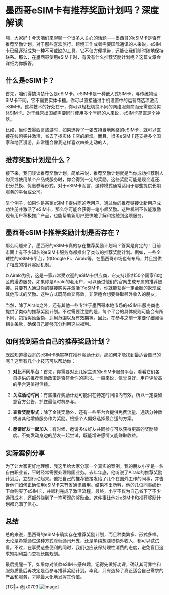 # 墨西哥eSIM卡有推荐奖励计划吗？深度解读

嗨，大家好！今天咱们来聊聊一个很多人关心的话题——墨西哥的eSIM卡是否有推荐奖励计划。对于那些喜欢旅行、跨境工作或者需要国际通讯的人来说，eSIM卡已经逐渐成为一种不可或缺的工具。它不仅方便携带，还能让我们随时随地保持联系。那么，在墨西哥使用eSIM卡时，有没有什么推荐奖励计划呢？这篇文章会详细为你解答。

## 什么是eSIM卡？

首先，咱们得搞清楚什么是eSIM卡。eSIM卡是一种嵌入式SIM卡，与传统物理SIM卡不同，它不需要实体卡槽。你可以直接通过手机设置中的运营商选项激活eSIM卡。这种技术的好处在于，你可以轻松切换不同的网络服务商而无需更换实体SIM卡。对于经常出国或需要同时使用多个号码的人来说，eSIM卡简直是个神器。

比如，当你去墨西哥旅游时，如果选择了一张支持当地网络的eSIM卡，就可以直接在线购买并激活，省去了找实体卡店的麻烦。而且，很多eSIM卡还支持多个国家和地区漫游，非常适合像我这样喜欢四处走动的人。

## 推荐奖励计划是什么？

接下来，我们谈谈推荐奖励计划。简单来说，推荐奖励计划就是当你成功推荐别人购买或使用某个产品或服务时，你会得到一定的奖励。这些奖励可能是现金返还、积分兑换、优惠券等形式。对于eSIM卡而言，这种模式通常适用于那些提供长期服务的平台或公司。

举个例子，如果你是某家eSIM卡提供商的老用户，通过你的推荐链接让新用户成功注册并激活了eSIM卡，那么你可能会获得一笔小额奖励。这种机制不仅能激励现有用户积极推广产品，也能帮助新用户更快地了解和接触到这项服务。

## 墨西哥eSIM卡推荐奖励计划是否存在？

那么问题来了，墨西哥的eSIM卡真的存在推荐奖励计划吗？答案是肯定的！目前市面上有不少知名的eSIM卡服务商都推出了类似的推荐奖励计划。例如，一些全球性的eSIM卡平台，如Google Fi、Airalo等，在墨西哥市场也有布局，并且提供了相应的推荐奖励机制。

以Airalo为例，这是一家非常受欢迎的eSIM卡供应商，它支持超过150个国家和地区的漫游服务。如果你是Airalo的老用户，可以通过他们的官网生成专属的推荐链接。只要有人通过你的链接购买并激活了eSIM卡，你就能获得一定金额的返现或其他形式的奖励。这种方式既简单又高效，非常适合想要赚取额外收入的朋友。

当然，除了Airalo之外，还有其他一些专注于墨西哥本地市场的eSIM卡服务商也提供了类似的推荐奖励计划。不过需要注意的是，每个平台的具体规则可能会有所不同，包括奖励金额、适用范围以及有效期等。因此，在参与之前一定要仔细阅读相关条款，确保自己能够充分利用这些福利。

## 如何找到适合自己的推荐奖励计划？

既然知道墨西哥的eSIM卡确实存在推荐奖励计划，那如何才能找到最适合自己的呢？这里有几个小技巧可以帮助你：

1. **对比不同平台**：首先，你需要对比几家主流的eSIM卡服务平台，看看它们各自提供的推荐奖励政策是否符合你的需求。一般来说，信誉良好、用户评价高的平台更值得信赖。
   
2. **关注活动时间**：有些推荐奖励计划可能只在特定时间段内有效，所以一定要留意官方公告，抓住最佳时机参与。
   
3. **查看奖励形式**：除了金钱奖励外，还有一些平台会提供免费流量、通话分钟数或者其他增值服务作为奖励。根据个人偏好选择最合适的方案。
   
4. **邀请好友一起加入**：有时候，邀请多位好友共同参与可以获得更高的奖励额度。不妨发动身边的朋友一起尝试，既能增进感情又能赚取收益。

## 实际案例分享

为了让大家更好地理解，我这里给大家分享一个真实的案例。我的朋友小李是一名自由职业者，平时经常需要处理跨国业务。去年年底，他听说了Airalo的推荐奖励计划后，立刻行动起来。他把自己的推荐链接发给了几个在国外工作的同事，并告诉他们如何正确使用eSIM卡来节省通讯费用。结果不出所料，他的几位同事纷纷下单购买了eSIM卡，并顺利完成了激活流程。最终，小李不仅为自己省下了不少通讯成本，还额外赚到了一笔可观的奖励金。这件事让他对eSIM卡和推荐奖励计划都充满了信心。

## 总结

总的来说，墨西哥的eSIM卡确实存在推荐奖励计划，而且种类繁多、形式多样。无论是希望通过这种方式降低通讯开支，还是单纯想赚取额外收入，都可以试试看。不过，在享受这些便利的同时，我们也应该保持理性消费的态度，避免盲目追求短期利益而忽视长期规划。

最后提醒一下，如果你对某款eSIM卡感兴趣，记得先做好功课，确认其可靠性和服务质量后再决定是否参与推荐奖励计划。毕竟，只有选择了真正适合自己需求的产品和服务，才能最大化地发挥其价值。

[TG💪+ @jx0703 ![Image](https://github.com/user-attachments/assets/dbca1d08-cadb-493c-b0ec-ad6f7a83f270)]